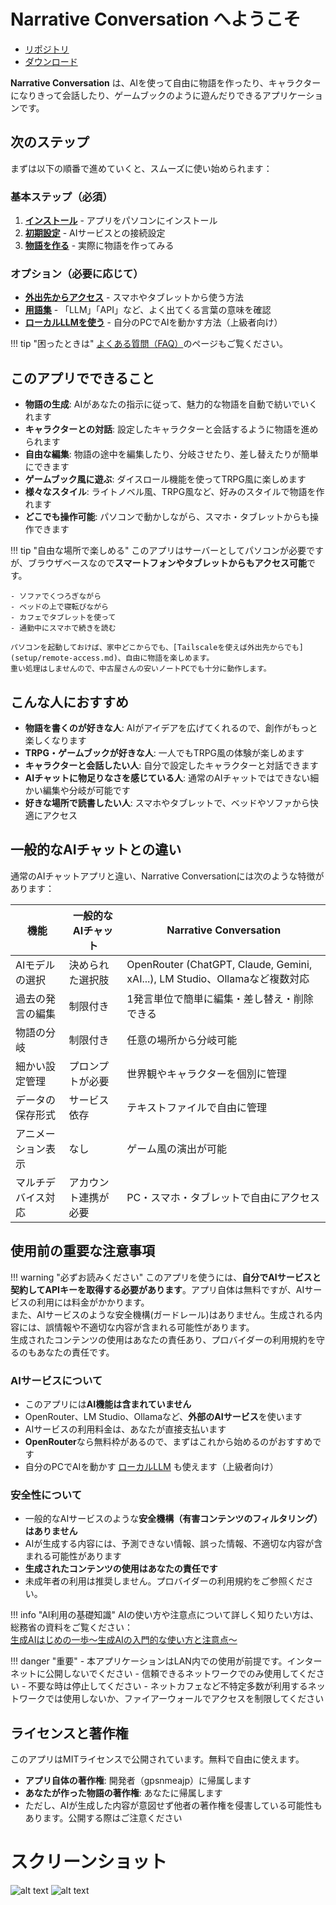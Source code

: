 # Narrative Conversation へようこそ

+ [リポジトリ](https://github.com/gpsnmeajp/NarrativeConversation)
+ [ダウンロード](https://github.com/gpsnmeajp/NarrativeConversation/releases)

**Narrative Conversation** は、AIを使って自由に物語を作ったり、キャラクターになりきって会話したり、ゲームブックのように遊んだりできるアプリケーションです。

## 次のステップ

まずは以下の順番で進めていくと、スムーズに使い始められます：

### 基本ステップ（必須）

1. **[インストール](setup/installation.md)** - アプリをパソコンにインストール
2. **[初期設定](setup/initial-setup.md)** - AIサービスとの接続設定
3. **[物語を作る](guide/basic-story.md)** - 実際に物語を作ってみる

### オプション（必要に応じて）

- **[外出先からアクセス](setup/remote-access.md)** - スマホやタブレットから使う方法
- **[用語集](glossary.md)** - 「LLM」「API」など、よく出てくる言葉の意味を確認
- **[ローカルLLMを使う](advanced/local-llm.md)** - 自分のPCでAIを動かす方法（上級者向け）

!!! tip "困ったときは"
    [よくある質問（FAQ）](troubleshooting/faq.md)のページもご覧ください。

## このアプリでできること

- **物語の生成**: AIがあなたの指示に従って、魅力的な物語を自動で紡いでいくれます
- **キャラクターとの対話**: 設定したキャラクターと会話するように物語を進められます
- **自由な編集**: 物語の途中を編集したり、分岐させたり、差し替えたりが簡単にできます
- **ゲームブック風に遊ぶ**: ダイスロール機能を使ってTRPG風に楽しめます
- **様々なスタイル**: ライトノベル風、TRPG風など、好みのスタイルで物語を作れます
- **どこでも操作可能**: パソコンで動かしながら、スマホ・タブレットからも操作できます

!!! tip "自由な場所で楽しめる"
    このアプリはサーバーとしてパソコンが必要ですが、ブラウザベースなので**スマートフォンやタブレットからもアクセス可能**です。
    
    - ソファでくつろぎながら
    - ベッドの上で寝転びながら
    - カフェでタブレットを使って
    - 通勤中にスマホで続きを読む
    
    パソコンを起動しておけば、家中どこからでも、[Tailscaleを使えば外出先からでも](setup/remote-access.md)、自由に物語を楽しめます。  
    重い処理はしませんので、中古屋さんの安いノートPCでも十分に動作します。

## こんな人におすすめ

- **物語を書くのが好きな人**: AIがアイデアを広げてくれるので、創作がもっと楽しくなります
- **TRPG・ゲームブックが好きな人**: 一人でもTRPG風の体験が楽しめます
- **キャラクターと会話したい人**: 自分で設定したキャラクターと対話できます
- **AIチャットに物足りなさを感じている人**: 通常のAIチャットではできない細かい編集や分岐が可能です
- **好きな場所で読書したい人**: スマホやタブレットで、ベッドやソファから快適にアクセス

## 一般的なAIチャットとの違い

通常のAIチャットアプリと違い、Narrative Conversationには次のような特徴があります：

| 機能 | 一般的なAIチャット | Narrative Conversation |
|------|------------------|----------------------|
| AIモデルの選択 | 決められた選択肢 | OpenRouter (ChatGPT, Claude, Gemini, xAI...), LM Studio、Ollamaなど複数対応 |
| 過去の発言の編集 | 制限付き | 1発言単位で簡単に編集・差し替え・削除できる |
| 物語の分岐 | 制限付き | 任意の場所から分岐可能 |
| 細かい設定管理 | プロンプトが必要 | 世界観やキャラクターを個別に管理 |
| データの保存形式 | サービス依存 | テキストファイルで自由に管理 |
| アニメーション表示 | なし | ゲーム風の演出が可能 |
| マルチデバイス対応 | アカウント連携が必要 | PC・スマホ・タブレットで自由にアクセス |

## 使用前の重要な注意事項

!!! warning "必ずお読みください"
    このアプリを使うには、**自分でAIサービスと契約してAPIキーを取得する必要があります**。アプリ自体は無料ですが、AIサービスの利用には料金がかかります。  
    また、AIサービスのような安全機構(ガードレール)はありません。生成される内容には、誤情報や不適切な内容が含まれる可能性があります。  
    生成されたコンテンツの使用はあなたの責任あり、プロバイダーの利用規約を守るのもあなたの責任です。

### AIサービスについて

- このアプリには**AI機能は含まれていません**
- OpenRouter、LM Studio、Ollamaなど、**外部のAIサービス**を使います
- AIサービスの利用料金は、あなたが直接支払います
- **OpenRouter**なら無料枠があるので、まずはこれから始めるのがおすすめです
- 自分のPCでAIを動かす [ローカルLLM](advanced/local-llm.md) も使えます（上級者向け）

### 安全性について

- 一般的なAIサービスのような**安全機構（有害コンテンツのフィルタリング）はありません**
- AIが生成する内容には、予測できない情報、誤った情報、不適切な内容が含まれる可能性があります
- **生成されたコンテンツの使用はあなたの責任です**
- 未成年者の利用は推奨しません。プロバイダーの利用規約をご参照ください。

!!! info "AI利用の基礎知識"
    AIの使い方や注意点について詳しく知りたい方は、総務省の資料をご覧ください：  
    [生成AIはじめの一歩～生成AIの入門的な使い方と注意点～](https://www.soumu.go.jp/use_the_internet_wisely/special/generativeai/)

!!! danger "重要"
    - 本アプリケーションはLAN内での使用が前提です。インターネットに公開しないでください
    - 信頼できるネットワークでのみ使用してください
    - 不要な時は停止してください
    - ネットカフェなど不特定多数が利用するネットワークでは使用しないか、ファイアーウォールでアクセスを制限してください

## ライセンスと著作権

このアプリはMITライセンスで公開されています。無料で自由に使えます。

- **アプリ自体の著作権**: 開発者（gpsnmeajp）に帰属します
- **あなたが作った物語の著作権**: あなたに帰属します
- ただし、AIが生成した内容が意図せず他者の著作権を侵害している可能性もあります。公開する際はご注意ください

# スクリーンショット

![alt text](image.png) ![alt text](image-1.png)